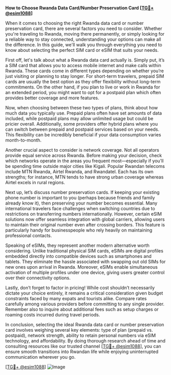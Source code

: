 **How to Choose Rwanda Data Card/Number Preservation Card [[TG💪+ @esim1088](https://t.me/s/esim1088)]**

When it comes to choosing the right Rwanda data card or number preservation card, there are several factors you need to consider. Whether you're traveling to Rwanda, moving there permanently, or simply looking for a reliable way to stay connected, understanding your options can make all the difference. In this guide, we'll walk you through everything you need to know about selecting the perfect SIM card or eSIM that suits your needs.

First off, let's talk about what a Rwanda data card actually is. Simply put, it’s a SIM card that allows you to access mobile internet and make calls within Rwanda. These cards come in different types depending on whether you’re just visiting or planning to stay longer. For short-term travelers, prepaid SIM cards are usually the best option as they offer flexibility without long-term commitments. On the other hand, if you plan to live or work in Rwanda for an extended period, you might want to opt for a postpaid plan which often provides better coverage and more features.

Now, when choosing between these two types of plans, think about how much data you typically use. Prepaid plans often have set amounts of data included, while postpaid plans may allow unlimited usage but could be pricier overall. Additionally, some providers offer hybrid plans where you can switch between prepaid and postpaid services based on your needs. This flexibility can be incredibly beneficial if your data consumption varies month-to-month.

Another crucial aspect to consider is network coverage. Not all operators provide equal service across Rwanda. Before making your decision, check which networks operate in the areas you frequent most—especially if you’ll be spending time outside major cities like Kigali. Popular Rwandan telecoms include MTN Rwanda, Airtel Rwanda, and Rwandatel. Each has its own strengths; for instance, MTN tends to have strong urban coverage whereas Airtel excels in rural regions.

Next up, let’s discuss number preservation cards. If keeping your existing phone number is important to you (perhaps because friends and family already know it), then preserving your number becomes essential. Many international travelers face challenges when switching countries due to restrictions on transferring numbers internationally. However, certain eSIM solutions now offer seamless integration with global carriers, allowing users to maintain their original number even after crossing borders. This feature is particularly handy for businesspeople who rely heavily on maintaining professional contacts.

Speaking of eSIMs, they represent another modern alternative worth considering. Unlike traditional physical SIM cards, eSIMs are digital profiles embedded directly into compatible devices such as smartphones and tablets. They eliminate the hassle associated with swapping out old SIMs for new ones upon arrival in Rwanda. Moreover, eSIMs enable simultaneous activation of multiple profiles under one device, giving users greater control over their connectivity options.

Lastly, don’t forget to factor in pricing! While cost shouldn’t necessarily dictate your choice entirely, it remains a critical consideration given budget constraints faced by many expats and tourists alike. Compare rates carefully among various providers before committing to any single provider. Remember also to inquire about additional fees such as setup charges or roaming costs incurred during travel periods.

In conclusion, selecting the ideal Rwanda data card or number preservation card involves weighing several key elements: type of plan (prepaid vs. postpaid), network strength, ability to retain personal numbers via eSIM technology, and affordability. By doing thorough research ahead of time and consulting resources like our trusted channel [[TG💪+ @esim1088](https://t.me/s/esim1088)], you can ensure smooth transitions into Rwandan life while enjoying uninterrupted communication wherever you go.

[[TG💪+ @esim1088](https://t.me/s/esim1088)] ![Image](https://i.postimg.cc/Y0z9fWf4/image.png)